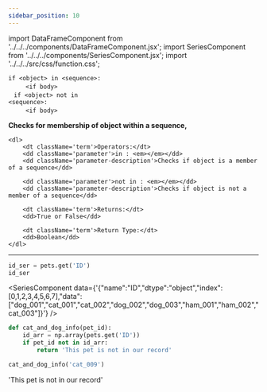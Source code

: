 ```yaml
---
sidebar_position: 10
---
```


import DataFrameComponent from '../../../components/DataFrameComponent.jsx';
import SeriesComponent from '../../../components/SeriesComponent.jsx';
import '../../../src/css/function.css';

<code>if \<object\> in \<sequence\>: <br/></code>
&nbsp;&nbsp;&nbsp;&nbsp;&nbsp;&nbsp; <code> \<if body\> <br/> </code>
<code>if \<object\> not in \<sequence\>: <br/></code>
&nbsp;&nbsp;&nbsp;&nbsp;&nbsp;&nbsp; <code> \<if body\> </code>

<div className='base'>
    <p><strong>Checks for membership of object within a sequence,</strong></p>

    <dl>
        <dt className='term'>Operators:</dt>
        <dd className='parameter'>in : <em></em></dd>
        <dd className='parameter-description'>Checks if object is a member of a sequence</dd>

        <dd className='parameter'>not in : <em></em></dd>
        <dd className='parameter-description'>Checks if object is not a member of a sequence</dd>

        <dt className='term'>Returns:</dt>
        <dd>True or False</dd>

        <dt className='term'>Return Type:</dt>
        <dd>Boolean</dd>
    </dl>
</div>

---

```python
id_ser = pets.get('ID')
id_ser
```

<SeriesComponent data={'{"name":"ID","dtype":"object","index":[0,1,2,3,4,5,6,7],"data":["dog_001","cat_001","cat_002","dog_002","dog_003","ham_001","ham_002","cat_003"]}'} />

```python
def cat_and_dog_info(pet_id):
    id_arr = np.array(pets.get('ID'))
    if pet_id not in id_arr:
        return 'This pet is not in our record'
```

```python
cat_and_dog_info('cat_009')
```

'This pet is not in our record'